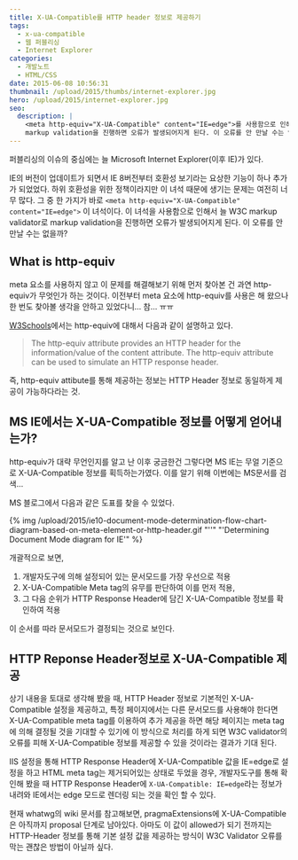 ```yaml
---
title: X-UA-Compatible를 HTTP header 정보로 제공하기
tags:
  - x-ua-compatible
  - 웹 퍼블리싱
  - Internet Explorer
categories:
  - 개발노트
  - HTML/CSS
date: 2015-06-08 10:56:31
thumbnail: /upload/2015/thumbs/internet-explorer.jpg
hero: /upload/2015/internet-explorer.jpg
seo:
  description: |
    <meta http-equiv="X-UA-Compatible" content="IE=edge">를 사용함으로 인해서 늘 W3C markup validator로
    markup validation을 진행하면 오류가 발생되어지게 된다. 이 오류를 안 만날 수는 없을까?
---
```




퍼블리싱의 이슈의 중심에는 늘 Microsoft Internet Explorer(이후 IE)가 있다.

IE의 버전이 업데이트가 되면서 IE 8버전부터 호환성 보기라는 요상한 기능이 하나 추가가 되었었다. 하위
호환성을 위한 정책이라지만 이 녀석 때문에 생기는 문제는 여전히 너무 많다. 그 중 한 가지가 바로
<code class="language-markup">&lt;meta http-equiv="X-UA-Compatible" content="IE=edge"></code> 이
녀석이다. 이 녀석을 사용함으로 인해서 늘 W3C markup validator로 markup validation을 진행하면 오류가
발생되어지게 된다. 이 오류를 안 만날 수는 없을까?

## What is http-equiv

meta 요소를 사용하지 않고 이 문제를 해결해보기 위해 먼저 찾아본 건 과연 http-equiv가 무엇인가 하는
것이다. 이전부터 meta 요소에 http-equiv를 사용은 해 왔으나 한 번도 찾아볼 생각을 안하고 있었다니…
참… ㅠㅠ

[W3Schools](http://www.w3schools.com/tags/att_meta_http_equiv.asp)에서는 http-equiv에 대해서 다음과
같이 설명하고 있다.

> The http-equiv attribute provides an HTTP header for the information/value of the content attribute.
The http-equiv attribute can be used to simulate an HTTP response header.

즉, http-equiv attibute를 통해 제공하는 정보는 HTTP Header 정보로 동일하게 제공이 가능하다라는 것.

## MS IE에서는 X-UA-Compatible 정보를 어떻게 얻어내는가?

http-equiv가 대략 무언인지를 알고 난 이후 궁금한건 그렇다면 MS IE는 무얼 기준으로 X-UA-Compatible
정보를 획득하는가였다. 이를 알기 위해 이번에는 MS문서를 검색…

MS 블로그에서 다음과 같은 도표를 찾을 수 있었다.

<p>
  {% img /upload/2015/ie10-document-mode-determination-flow-chart-diagram-based-on-meta-element-or-http-header.gif "''" "'Determining Document Mode diagram for IE'" %}
</p>

개괄적으로 보면,

1. 개발자도구에 의해 설정되어 있는 문서모드를 가장 우선으로 적용
2. X-UA-Compatible Meta tag의 유무를 판단하여 이를 먼저 적용,
3. 그 다음 순위가 HTTP Response Header에 담긴 X-UA-Compatible 정보를 확인하여 적용

이 순서를 따라 문서모드가 결정되는 것으로 보인다.

## HTTP Reponse Header정보로 X-UA-Compatible 제공

상기 내용을 토대로 생각해 봤을 때, HTTP Header 정보로 기본적인 X-UA-Compatible 설정을 제공하고,
특정 페이지에서는 다른 문서모드를 사용해야 한다면 X-UA-Compatible meta tag를 이용하여 추가 제공을
하면 해당 페이지는 meta tag에 의해 결정될 것을 기대할 수 있기에 이 방식으로 처리를 하게 되면 W3C
validator의 오류를 피해 X-UA-Compatible 정보를 제공할 수 있을 것이라는 결과가 기대 된다.

IIS 설정을 통해 HTTP Response Header에 X-UA-Compatible 값을 IE=edge로 설정을 하고 HTML meta tag는
제거되어있는 상태로 두었을 경우, 개발자도구를 통해 확인해 봤을 때 HTTP Response Header에
<code class="language-http">X-UA-Compatible: IE=edge</code>라는 정보가 내려와 IE에서는 edge 모드로
렌더링 되는 것을 확인 할 수 있다.

현재 whatwg의 wiki 문서를 참고해보면, pragmaExtensions에 X-UA-Compatible은 아직까지 proposal 단계로
남아있다. 아마도 이 값이 allowed가 되기 전까지는 HTTP-Header 정보를 통해 기본 설정 값을 제공하는
방식이 W3C Validator 오류를 막는 괜찮은 방법이 아닐까 싶다.